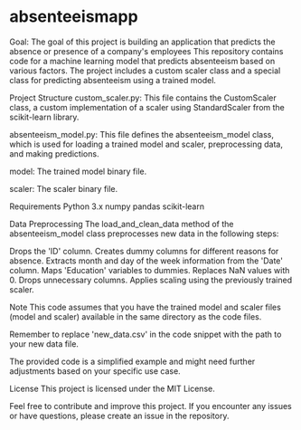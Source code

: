 # absenteeismapp

Goal: The goal of this project is building an application that predicts the absence or presence of a company's employees
This repository contains code for a machine learning model that predicts absenteeism based on various factors. The project includes a custom scaler class and a special class for predicting absenteeism using a trained model.

Project Structure
custom_scaler.py: This file contains the CustomScaler class, a custom implementation of a scaler using StandardScaler from the scikit-learn library.

absenteeism_model.py: This file defines the absenteeism_model class, which is used for loading a trained model and scaler, preprocessing data, and making predictions.

model: The trained model binary file.

scaler: The scaler binary file.

Requirements
Python 3.x
numpy
pandas
scikit-learn

Data Preprocessing
The load_and_clean_data method of the absenteeism_model class preprocesses new data in the following steps:

Drops the 'ID' column.
Creates dummy columns for different reasons for absence.
Extracts month and day of the week information from the 'Date' column.
Maps 'Education' variables to dummies.
Replaces NaN values with 0.
Drops unnecessary columns.
Applies scaling using the previously trained scaler.

Note
This code assumes that you have the trained model and scaler files (model and scaler) available in the same directory as the code files.

Remember to replace 'new_data.csv' in the code snippet with the path to your new data file.

The provided code is a simplified example and might need further adjustments based on your specific use case.

License
This project is licensed under the MIT License.

Feel free to contribute and improve this project. If you encounter any issues or have questions, please create an issue in the repository.
